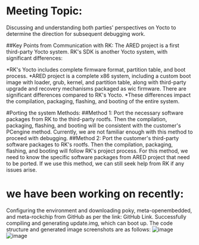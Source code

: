 # Meeting Topic:
Discussing and understanding both parties' perspectives on Yocto to determine the direction for subsequent debugging work.

##Key Points from Communication with RK:
The ARED project is a first third-party Yocto system.
RK's SDK is another Yocto system, with significant differences:

*RK's Yocto includes complete firmware format, partition table, and boot process.
*ARED project is a complete x86 system, including a custom boot image with loader, grub, kernel, and partition table, along with third-party upgrade and recovery mechanisms packaged as wic firmware. There are significant differences compared to RK's Yocto.
*These differences impact the compilation, packaging, flashing, and booting of the entire system.

#Porting the system Methods:
##Method 1:
Port the necessary software packages from RK to the third-party rootfs. Then the compilation, packaging, flashing, and booting will be consistent with the customer's PCengine method.
Currently, we are not familiar enough with this method to proceed with debugging.
##Method 2:
Port the customer's third-party software packages to RK's rootfs. Then the compilation, packaging, flashing, and booting will follow RK's project process.
For this method, we need to know the specific software packages from ARED project that need to be ported. 
If we use this method, we can still seek help from RK if any issues arise.

# we have been working on recently:
Configuring the environment and downloading poky, meta-openembedded, and meta-rockchip from GitHub as per the link: GitHub Link.
Successfully compiling and generating update.img, which can boot up.
The code structure and generated image screenshots are as follows:
![image](https://github.com/simongiec/SOLUTION-3568yocto/assets/169290270/0dcf6a09-76fd-4e65-8ad1-0e5042fbeb4b)
![image](https://github.com/simongiec/SOLUTION-3568yocto/assets/169290270/6107da97-116a-42f2-9cf4-57e93d55c8ef)
